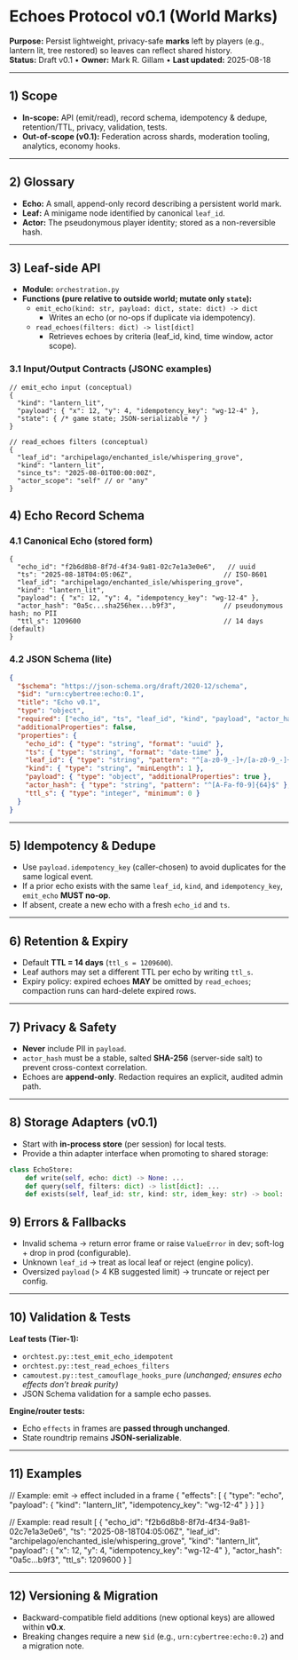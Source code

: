 <!-- Path: C:\Users\Admin\storybook_archipelago\protocols\echoes_protocol.md -->

# Echoes Protocol v0.1 (World Marks)

**Purpose:** Persist lightweight, privacy-safe **marks** left by players (e.g., lantern lit, tree restored) so leaves can reflect shared history.  
**Status:** Draft v0.1 • **Owner:** Mark R. Gillam • **Last updated:** 2025-08-18

---

## 1) Scope

- **In-scope:** API (emit/read), record schema, idempotency & dedupe, retention/TTL, privacy, validation, tests.
- **Out-of-scope (v0.1):** Federation across shards, moderation tooling, analytics, economy hooks.

---

## 2) Glossary

- **Echo:** A small, append-only record describing a persistent world mark.
- **Leaf:** A minigame node identified by canonical `leaf_id`.
- **Actor:** The pseudonymous player identity; stored as a non-reversible hash.

---

## 3) Leaf-side API

- **Module:** `orchestration.py`
- **Functions (pure relative to outside world; mutate only `state`):**
  - `emit_echo(kind: str, payload: dict, state: dict) -> dict`
    - Writes an echo (or no-ops if duplicate via idempotency).
  - `read_echoes(filters: dict) -> list[dict]`
    - Retrieves echoes by criteria (leaf_id, kind, time window, actor scope).

### 3.1 Input/Output Contracts (JSONC examples)

```jsonc
// emit_echo input (conceptual)
{
  "kind": "lantern_lit",
  "payload": { "x": 12, "y": 4, "idempotency_key": "wg-12-4" },
  "state": { /* game state; JSON-serializable */ }
}

// read_echoes filters (conceptual)
{
  "leaf_id": "archipelago/enchanted_isle/whispering_grove",
  "kind": "lantern_lit",
  "since_ts": "2025-08-01T00:00:00Z",
  "actor_scope": "self" // or "any"
}
```

## 4) Echo Record Schema

### 4.1 Canonical Echo (stored form)

```jsonc
{
  "echo_id": "f2b6d8b8-8f7d-4f34-9a81-02c7e1a3e0e6",   // uuid
  "ts": "2025-08-18T04:05:06Z",                       // ISO-8601
  "leaf_id": "archipelago/enchanted_isle/whispering_grove",
  "kind": "lantern_lit",
  "payload": { "x": 12, "y": 4, "idempotency_key": "wg-12-4" },
  "actor_hash": "0a5c...sha256hex...b9f3",            // pseudonymous hash; no PII
  "ttl_s": 1209600                                    // 14 days (default)
}
```

### 4.2 JSON Schema (lite)

```json
{
  "$schema": "https://json-schema.org/draft/2020-12/schema",
  "$id": "urn:cybertree:echo:0.1",
  "title": "Echo v0.1",
  "type": "object",
  "required": ["echo_id", "ts", "leaf_id", "kind", "payload", "actor_hash", "ttl_s"],
  "additionalProperties": false,
  "properties": {
    "echo_id": { "type": "string", "format": "uuid" },
    "ts": { "type": "string", "format": "date-time" },
    "leaf_id": { "type": "string", "pattern": "^[a-z0-9_-]+/[a-z0-9_-]+/[a-z0-9_-]+$" },
    "kind": { "type": "string", "minLength": 1 },
    "payload": { "type": "object", "additionalProperties": true },
    "actor_hash": { "type": "string", "pattern": "^[A-Fa-f0-9]{64}$" },
    "ttl_s": { "type": "integer", "minimum": 0 }
  }
}
```

---

## 5) Idempotency & Dedupe

- Use `payload.idempotency_key` (caller-chosen) to avoid duplicates for the same logical event.
- If a prior echo exists with the same `leaf_id`, `kind`, and `idempotency_key`, `emit_echo` **MUST no-op**.
- If absent, create a new echo with a fresh `echo_id` and `ts`.

---

## 6) Retention & Expiry

- Default **TTL = 14 days** (`ttl_s = 1209600`).
- Leaf authors may set a different TTL per echo by writing `ttl_s`.
- Expiry policy: expired echoes **MAY** be omitted by `read_echoes`; compaction runs can hard-delete expired rows.

---

## 7) Privacy & Safety

- **Never** include PII in `payload`.
- `actor_hash` must be a stable, salted **SHA-256** (server-side salt) to prevent cross-context correlation.
- Echoes are **append-only**. Redaction requires an explicit, audited admin path.

---

## 8) Storage Adapters (v0.1)

- Start with **in-process store** (per session) for local tests.
- Provide a thin adapter interface when promoting to shared storage:

```python
class EchoStore:
    def write(self, echo: dict) -> None: ...
    def query(self, filters: dict) -> list[dict]: ...
    def exists(self, leaf_id: str, kind: str, idem_key: str) -> bool: ...
```

## 9) Errors & Fallbacks

- Invalid schema → return error frame or raise `ValueError` in dev; soft-log + drop in prod (configurable).
- Unknown `leaf_id` → treat as local leaf or reject (engine policy).
- Oversized `payload` (> 4 KB suggested limit) → truncate or reject per config.

---

## 10) Validation & Tests

**Leaf tests (Tier-1):**
- `orchtest.py::test_emit_echo_idempotent`
- `orchtest.py::test_read_echoes_filters`
- `camoutest.py::test_camouflage_hooks_pure` _(unchanged; ensures echo effects don’t break purity)_
- JSON Schema validation for a sample echo passes.

**Engine/router tests:**
- Echo `effects` in frames are **passed through unchanged**.
- State roundtrip remains **JSON-serializable**.

---

## 11) Examples

// Example: emit → effect included in a frame
{
  "effects": [
    { "type": "echo", "payload": { "kind": "lantern_lit", "idempotency_key": "wg-12-4" } }
  ]
}

// Example: read result
[
  {
    "echo_id": "f2b6d8b8-8f7d-4f34-9a81-02c7e1a3e0e6",
    "ts": "2025-08-18T04:05:06Z",
    "leaf_id": "archipelago/enchanted_isle/whispering_grove",
    "kind": "lantern_lit",
    "payload": { "x": 12, "y": 4, "idempotency_key": "wg-12-4" },
    "actor_hash": "0a5c...b9f3",
    "ttl_s": 1209600
  }
]

---

## 12) Versioning & Migration

- Backward-compatible field additions (new optional keys) are allowed within **v0.x**.
- Breaking changes require a new `$id` (e.g., `urn:cybertree:echo:0.2`) and a migration note.
